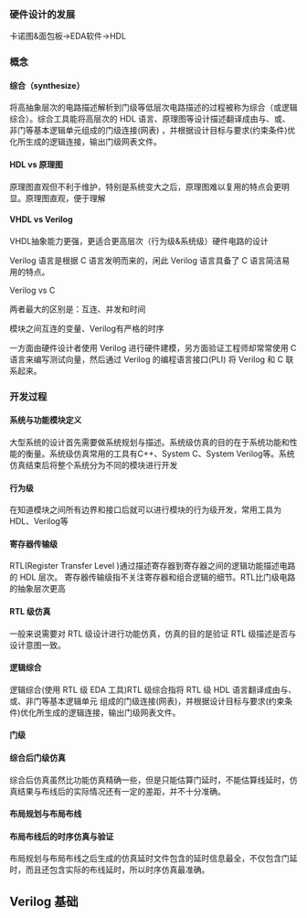 ### 硬件设计的发展

卡诺图&面包板->EDA软件->HDL

### 概念

#### 综合（synthesize）

将高抽象层次的电路描述解析到门级等低层次电路描述的过程被称为综合（或逻辑综合）。综合工具能将高层次的 HDL 语言、原理图等设计描述翻译成由与、或、非门等基本逻辑单元组成的门级连接(网表) ，并根据设计目标与要求(约束条件)优化所生成的逻辑连接，输出门级网表文件。 

#### HDL vs 原理图

原理图直观但不利于维护，特别是系统变大之后，原理图难以复用的特点会更明显。原理图直观，便于理解

#### VHDL vs Verilog

VHDL抽象能力更强，更适合更高层次（行为级&系统级）硬件电路的设计

Verilog 语言是根据 C 语言发明而来的，闲此 Verilog 语言具备了 C 语言简洁易用的特点。 

Verilog vs C

两者最大的区别是：互连、并发和时间

模块之间互连的变量、Verilog有严格的时序

一方面由硬件设计者使用 Verilog 进行硬件建模，另­方面验证工程师却常常使用 C 语言来编写测试向量，然后通过 Verilog 的编程语言接口(PLI) 将 Verilog 和 C 联系起来。 

### 开发过程

#### 系统与功能模块定义

大型系统的设计首先需要做系统规划与描述。系统级仿真的目的在于系统功能和性能的衡量。系统级仿真常用的工具有C++、System C、System Verilog等。系统仿真结束后将整个系统分为不同的模块进行开发

#### 行为级

在知道模块之间所有边界和接口后就可以进行模块的行为级开发，常用工具为HDL、Verilog等

#### 寄存器传输级

RTL(Register Transfer Level )通过描述寄存器到寄存器之间的逻辑功能描述电路的 HDL 层次。 寄存器传输级指不关注寄存器和组合逻辑的细节。RTL比门级电路的抽象层次更高

#### RTL 级仿真

一般来说需要对 RTL 级设计进行功能仿真，仿真的目的是验证 RTL 级描述是否与设计意图一致。 

#### 逻辑综合

逻辑综合(使用 RTL 级 EDA 工具)RTL 级综合指将 RTL 级 HDL 语言翻译成由与、或、非门等基本逻辑单元
组成的门级连接(网表)，并根据设计目标与要求(约束条件)优化所生成的逻辑连接，输出门级网表文件。 

#### 门级

#### 综合后门级仿真 

综合后仿真虽然比功能仿真精确一些，但是只能估算门延时，不能估算线延时，仿真结果与布线后的实际情况还有一定的差距，并不十分准确。 

#### 布局规划与布局布线 

#### 布局布线后的时序仿真与验证 

布局规划与布局布线之后生成的仿真延时文件包含的延时信息最全，不仅包含门延时，而且还包含实际的布线延时，所以时序仿真最准确。 

## Verilog 基础



